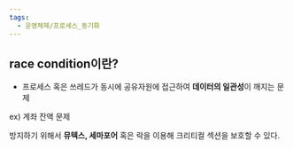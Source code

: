 ```yaml
---
tags:
  - 운영체제/프로세스_동기화
---
```

## race condition이란?
- 프로세스 혹은 쓰레드가 동시에 공유자원에 접근하여 **데이터의 일관성**이 깨지는 문제

ex) 계좌 잔액 문제

방지하기 위해서 **뮤텍스, 세마포어** 혹은 락을 이용해 크리티컬 섹션을 보호할 수 있다.